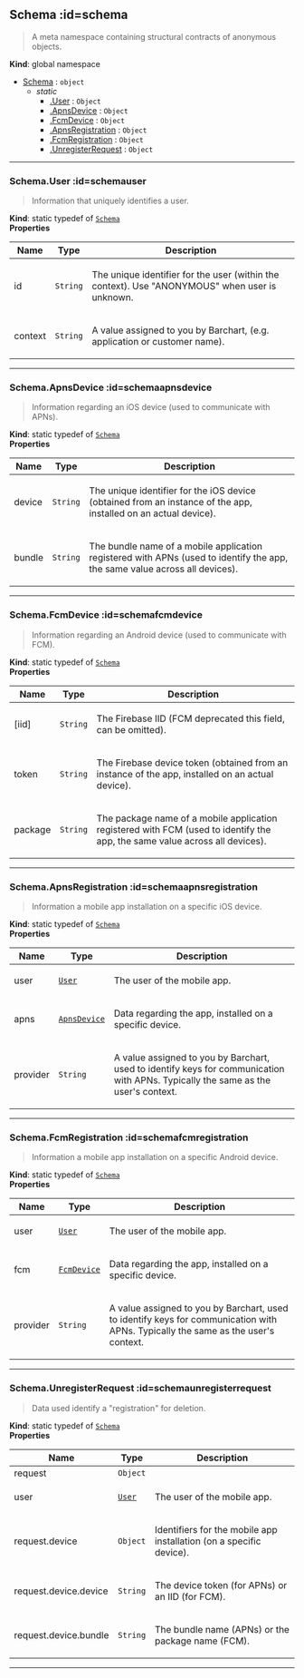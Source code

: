## Schema :id=schema
> A meta namespace containing structural contracts of anonymous objects.

**Kind**: global namespace  

* [Schema](#Schema) : <code>object</code>
    * _static_
        * [.User](#SchemaUser) : <code>Object</code>
        * [.ApnsDevice](#SchemaApnsDevice) : <code>Object</code>
        * [.FcmDevice](#SchemaFcmDevice) : <code>Object</code>
        * [.ApnsRegistration](#SchemaApnsRegistration) : <code>Object</code>
        * [.FcmRegistration](#SchemaFcmRegistration) : <code>Object</code>
        * [.UnregisterRequest](#SchemaUnregisterRequest) : <code>Object</code>


* * *

### Schema.User :id=schemauser
> Information that uniquely identifies a user.

**Kind**: static typedef of [<code>Schema</code>](#Schema)  
**Properties**

| Name | Type | Description |
| --- | --- | --- |
| id | <code>String</code> | <p>The unique identifier for the user (within the context). Use &quot;ANONYMOUS&quot; when user is unknown.</p> |
| context | <code>String</code> | <p>A value assigned to you by Barchart, (e.g. application or customer name).</p> |


* * *

### Schema.ApnsDevice :id=schemaapnsdevice
> Information regarding an iOS device (used to communicate with APNs).

**Kind**: static typedef of [<code>Schema</code>](#Schema)  
**Properties**

| Name | Type | Description |
| --- | --- | --- |
| device | <code>String</code> | <p>The unique identifier for the iOS device (obtained from an instance of the app, installed on an actual device).</p> |
| bundle | <code>String</code> | <p>The bundle name of a mobile application registered with APNs (used to identify the app, the same value across all devices).</p> |


* * *

### Schema.FcmDevice :id=schemafcmdevice
> Information regarding an Android device (used to communicate with FCM).

**Kind**: static typedef of [<code>Schema</code>](#Schema)  
**Properties**

| Name | Type | Description |
| --- | --- | --- |
| [iid] | <code>String</code> | <p>The Firebase IID (FCM deprecated this field, can be omitted).</p> |
| token | <code>String</code> | <p>The Firebase device token (obtained from an instance of the app, installed on an actual device).</p> |
| package | <code>String</code> | <p>The package name of a mobile application registered with FCM (used to identify the app, the same value across all devices).</p> |


* * *

### Schema.ApnsRegistration :id=schemaapnsregistration
> Information a mobile app installation on a specific iOS device.

**Kind**: static typedef of [<code>Schema</code>](#Schema)  
**Properties**

| Name | Type | Description |
| --- | --- | --- |
| user | [<code>User</code>](#SchemaUser) | <p>The user of the mobile app.</p> |
| apns | [<code>ApnsDevice</code>](#SchemaApnsDevice) | <p>Data regarding the app, installed on a specific device.</p> |
| provider | <code>String</code> | <p>A value assigned to you by Barchart, used to identify keys for communication with APNs. Typically the same as the user's context.</p> |


* * *

### Schema.FcmRegistration :id=schemafcmregistration
> Information a mobile app installation on a specific Android device.

**Kind**: static typedef of [<code>Schema</code>](#Schema)  
**Properties**

| Name | Type | Description |
| --- | --- | --- |
| user | [<code>User</code>](#SchemaUser) | <p>The user of the mobile app.</p> |
| fcm | [<code>FcmDevice</code>](#SchemaFcmDevice) | <p>Data regarding the app, installed on a specific device.</p> |
| provider | <code>String</code> | <p>A value assigned to you by Barchart, used to identify keys for communication with APNs. Typically the same as the user's context.</p> |


* * *

### Schema.UnregisterRequest :id=schemaunregisterrequest
> Data used identify a &quot;registration&quot; for deletion.

**Kind**: static typedef of [<code>Schema</code>](#Schema)  
**Properties**

| Name | Type | Description |
| --- | --- | --- |
| request | <code>Object</code> |  |
| user | [<code>User</code>](#SchemaUser) | <p>The user of the mobile app.</p> |
| request.device | <code>Object</code> | <p>Identifiers for the mobile app installation (on a specific device).</p> |
| request.device.device | <code>String</code> | <p>The device token (for APNs) or an IID (for FCM).</p> |
| request.device.bundle | <code>String</code> | <p>The bundle name (APNs) or the package name (FCM).</p> |


* * *

